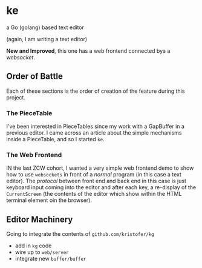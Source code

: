 # ke

a Go (golang) based text editor

(again, I am writing a text editor)

**New and Improved**, this one has a web frontend connected bya a _websocket_.

## Order of Battle

Each of these sections is the order of creation of the feature during this project.

### The PieceTable

I've been interested in PieceTables since my work with a GapBuffer in a previous editor.
I came across an article about the simple mechanisms inside a PieceTable, and so I started `ke`.

### The Web Frontend

IN the last ZCW cohort, I wanted a very simple web frontend demo to show how to use `websockets` in front of a _normal_ program (in this case a text editor).
The _protocol_ between front end and back end in this case is just keyboard input coming into the editor and after each key, a re-display of the `CurrentScreen` (the contents of the editor which show within the HTML terminal element oin the browser).

## Editor Machinery

Going to integrate the contents of `github.com/kristofer/kg`

- add in `kg` code
- wire up to `web/server`
- integrate new `buffer/buffer`


